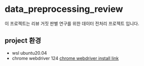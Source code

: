 # data_preprocessing_review

이 프로젝트는 리뷰 거짓 판별 연구를 위한 데이터 전처리 프로젝트 입니다.

## project 환경

- wsl ubuntu20.04
- chrome webdriver 124
[chrome webdriver install link](https://github.com/GoogleChromeLabs/chrome-for-testing/blob/main/data/latest-versions-per-milestone-with-downloads.json)

